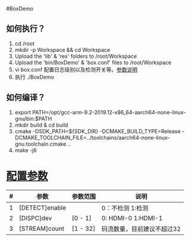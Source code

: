 #BoxDemo
## 如何执行？
1. cd /root
2. mkdir -p Workspace && cd Workspace
3. Upload the 'lib' & 'res' folders to /root/Workspace
4. Upload the 'bin/BoxDemo' & 'box.conf' files to /root/Workspace
2. vi box.conf 配置日志级别以及检测开关等。[参数说明](#配置参数)
3. 执行 ./BoxDemo

## 如何编译？
1. export PATH=/opt/gcc-arm-9.2-2019.12-x86_64-aarch64-none-linux-gnu/bin:$PATH
2. mkdir build & cd build
3. cmake -DSDK_PATH=${SDK_DIR} -DCMAKE_BUILD_TYPE=Release -DCMAKE_TOOLCHAIN_FILE=../toolchains/aarch64-none-linux-gnu.toolchain.cmake ..
4. make -j6
# <a href="#配置参数">配置参数</a>

|   #   |             参数       |   参数范围   |                          说明           |
| ----- | ----------------------| ------------ | --------------------------------------- |
|   1   | [DETECT]enable        |              | 0：不检测 1:检测                         |
|   2   | [DISPC]dev            | [0 - 1]      | 0: HDMI-0 1:HDMI-1                      |
|   3   | [STREAM]count         | [1 - 32]     | 码流数量，目前建议不超过32                |
